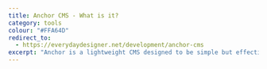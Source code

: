 ```yaml
---
title: Anchor CMS - What is it?
category: tools
colour: "#FFA64D"
redirect_to:
  - https://everydaydesigner.net/development/anchor-cms
excerpt: "Anchor is a lightweight CMS designed to be simple but effective. It was originally created by the mysterious web designer & developer Visual Idiot. It was born out of his frustration with current CMS platforms. They either had a complicated admin interface, a bloated codebase, or in some cases both. Anchor is now mainly developed by Kieron Wilson, with Idiot covering the front-end design and development."
---
```


